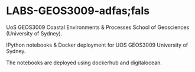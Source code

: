 # LABS-GEOS3009-adfas;fals
UoS GEOS3009 Coastal Environments &amp; Processes School of Geosciences (University of Sydney).

IPython notebooks &amp; Docker deployment for UOS GEOS3009 University of Sydney.

The notebooks are deployed using dockerhub and digitalocean.
